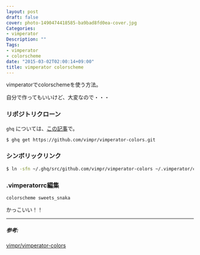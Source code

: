 ```yaml
---
layout: post
draft: false
cover: photo-1490474418585-ba9bad8fd0ea-cover.jpg
Categories:
- vimperator
Description: ""
Tags:
- vimperator
- colorscheme
date: "2015-03-02T02:00:14+09:00"
title: vimperator colorscheme
---
```


vimperatorでcolorschemeを使う方法。

自分で作ってもいいけど、大変なので・・・


### リポジトリクローン
`ghq` については、[この記事](http://yukimemi.github.io/post/2014-06-29_All%20You%20Need%20Is%20Peco/)で。
```sh
$ ghq get https://github.com/vimpr/vimperator-colors.git
```

### シンボリックリンク
```sh
$ ln -sfn ~/.ghq/src/github.com/vimpr/vimperator-colors ~/.vimperator/colors
```

### .vimperatorrc編集
```vim
colorscheme sweets_snaka
```

かっこいい！！

- - -

##### 参考:
[vimpr/vimperator-colors](https://github.com/vimpr/vimperator-colors)
